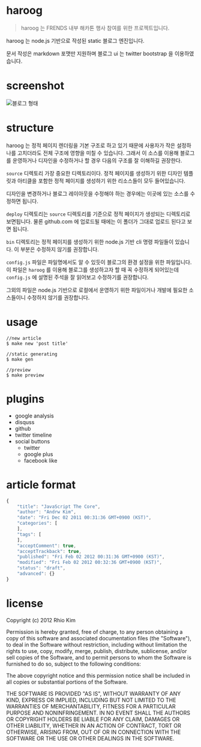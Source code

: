 # haroog 
>haroog 는 FRENDS 내부 해카톤 행사 참여를 위한 프로젝트입니다.

haroog 는 node.js 기반으로 작성된 static 블로그 엔진입니다.

문서 작성은 markdown 포맷만 지원하며 블로그 ui 는 twitter bootstrap 을 이용하였습니다.

# screenshot

![블로그 형태](/rhiokim/haroog/blob/devel/intro.png?raw=true)

# structure

haroog 는 정적 페이지 렌더링을 기본 구조로 하고 있기 때문에 사용자가 작은 설정하나를 고치더라도 전체 구조에 영향을 미칠 수 있습니다. 그래서 이 소스를 이용해 블로그를 운영하거나 디자인을 수정하거나 할 경우 다음의 구조를 잘 이해하길 권장한다.

`source` 디렉토리 가장 중요한 디렉토리이다. 정적 페이지를 생성하기 위한 디자인 템플릿과 아티클을 포함한 정적 페이지를 생성하기 위한 리소스들이 모두 들어있습니다.

디자인을 변경하거나 블로그 레이아웃을 수정해야 하는 경우에는 이곳에 있는 소스를 수정하면 됩니다.

`deploy` 디렉토리는 `source` 디렉토리를 기준으로 정적 페이지가 생성되는 디렉토리로 보면됩니다. 물론 github.com 에 업로드될 때에는 이 폴더가 그대로 업로드 된다고 보면 됩니다.

`bin` 디렉토리는 정적 페이지를 생성하기 위한 node.js 기반 cli 명령 파일들이 있습니다.  이 부분은 수정하지 않기를 권장합니다.

`config.js` 파일은 파일명에서도 알 수 있듯이 블로그의 환경 설정을 위한 파일입니다.  이 파일은 `haroog` 를 이용해 블로그를 생성하고자 할 때 꼭 수정하게 되어있는데 `config.js` 에 설명된 주석을 잘 읽어보고 수정하기를 권장합니다.

그외의 파일은 node.js 기반으로 로컬에서 운영하기 위한 파일이거나 개발에 필요한 소스들이니 수정하지 않기를 권장합니다.

# usage

```
//new article
$ make new 'post title'

//static generating
$ make gen

//preview
$ make preview
```

# plugins

* google analysis
* disquss
* github
* twitter timeline
* social buttons
    - twitter
    - google plus
    - facebook like

# article format 

```js
{
    "title": "JavaScript The Core",
    "author": "Andrw Kim",
    "date": "Fri Dec 02 2011 00:31:36 GMT+0900 (KST)",
    "categories": [
    ],
    "tags": [
    ],
    "acceptComment": true,
    "acceptTrackback": true,
    "published": "Fri Feb 02 2012 00:31:36 GMT+0900 (KST)",
    "modified": "Fri Feb 02 2012 00:32:36 GMT+0900 (KST)",
    "status": "draft",
    "advanced": {}
}
```

# license
Copyright (c) 2012 Rhio Kim

Permission is hereby granted, free of charge, to any person obtaining a copy of this software and associated documentation files (the "Software"), to deal in the Software without restriction, including without limitation the rights to use, copy, modify, merge, publish, distribute, sublicense, and/or sell copies of the Software, and to permit persons to whom the Software is furnished to do so, subject to the following conditions:

The above copyright notice and this permission notice shall be included in all copies or substantial portions of the Software.

THE SOFTWARE IS PROVIDED "AS IS", WITHOUT WARRANTY OF ANY KIND, EXPRESS OR IMPLIED, INCLUDING BUT NOT LIMITED TO THE WARRANTIES OF MERCHANTABILITY, FITNESS FOR A PARTICULAR PURPOSE AND NONINFRINGEMENT. IN NO EVENT SHALL THE AUTHORS OR COPYRIGHT HOLDERS BE LIABLE FOR ANY CLAIM, DAMAGES OR OTHER LIABILITY, WHETHER IN AN ACTION OF CONTRACT, TORT OR OTHERWISE, ARISING FROM, OUT OF OR IN CONNECTION WITH THE SOFTWARE OR THE USE OR OTHER DEALINGS IN THE SOFTWARE.

